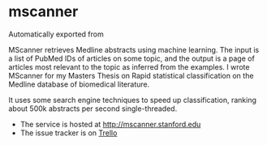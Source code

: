 # mscanner
Automatically exported from 

MScanner retrieves Medline abstracts using machine learning. The input is a list of
PubMed IDs of articles on some topic, and the output is a page of articles most relevant 
to the topic as inferred from the examples. I wrote MScanner for my Masters 
Thesis on Rapid statistical classification on the Medline database of biomedical literature.

It uses some search engine techniques to speed up classification, ranking about 500k
abstracts per second single-threaded.

* The service is hosted at http://mscanner.stanford.edu
* The issue tracker is on [Trello](https://trello.com/board/mscanner-board/4f0d30714ac4a64f673a2dda)
